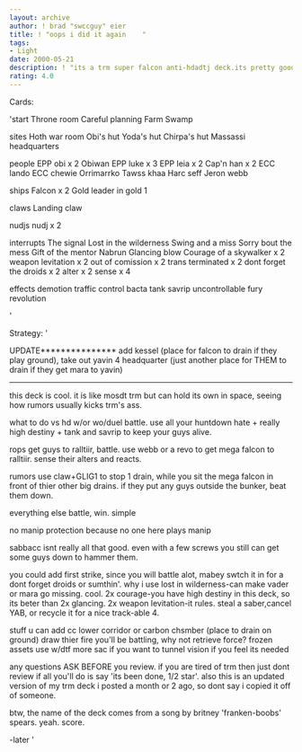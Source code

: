 ```yaml
---
layout: archive
author: ! brad "swccguy" eier
title: ! "oops i did it again    "
tags:
- Light
date: 2000-05-21
description: ! "its a trm super falcon anti-hdadtj deck.its pretty good."
rating: 4.0
---
```

Cards: 

'start
Throne room
Careful planning
Farm
Swamp

sites
Hoth war room
Obi's hut
Yoda's hut
Chirpa's hut
Massassi headquarters

people
EPP obi x 2
Obiwan
EPP luke x 3
EPP leia x 2
Cap'n han x 2
ECC lando
ECC chewie
Orrimarrko
Tawss khaa
Harc seff
Jeron webb

ships
Falcon x 2
Gold leader in gold 1

claws
Landing claw

nudjs
nudj x 2

interrupts
The signal
Lost in the wilderness
Swing and a miss
Sorry bout the mess
Gift of the mentor
Nabrun
Glancing blow
Courage of a skywalker x 2
weapon levitation x 2
out of comission x 2
trans terminated x 2
dont forget the droids x 2
alter x 2
sense x 4

effects
demotion
traffic control
bacta tank
savrip
uncontrollable fury
revolution

'

Strategy: '

UPDATE***************
add kessel (place for falcon to drain if they play ground), take out yavin 4 headquarter (just another place for THEM to drain if they get mara to yavin)
***************


this deck is cool.  it is like mosdt trm but can hold its own in space, seeing how rumors usually kicks trm's ass.

what to do vs
hd w/or wo/duel battle. use all your huntdown hate + really high destiny + tank and savrip to keep your guys alive.

rops get guys to ralltiir, battle. use webb or a revo to get mega falcon to ralltiir. sense their alters and reacts.

rumors use claw+GLIG1 to stop 1 drain, while you sit the mega falcon in front of thier other big drains. if they put any guys outside the bunker, beat them down.

everything else battle, win. simple

no manip protection because no one here plays manip

sabbacc isnt really all that good. even with a few screws you still can get some guys down to hammer them.


you could add first strike, since you will battle alot, mabey swtch it in for a dont forget droids or sumthin'.
why i use
lost in wilderness-can make vader or mara go missing. cool.
2x courage-you have high destiny in this deck, so its beter than 2x glancing.
2x weapon levitation-it rules. steal a saber,cancel YAB, or recycle it for a nice track-able 4.

stuff u can add
cc lower corridor or carbon chsmber (place to drain on ground)
draw thier fire you'll be battling, why not retrieve force?
frozen assets use w/dtf
more sac if you want to
tunnel vision if you feel its needed

any questions ASK BEFORE you review.
if you are tired of trm then just dont review if all you'll do is say 'its been done, 1/2 star'.
also this is an updated version of my trm deck i posted a month or 2 ago, so dont say i copied it off of someone.

btw, the name of the deck comes from a song by britney 'franken-boobs' spears. yeah. score.

-later	 '